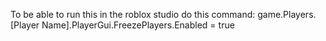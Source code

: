 To be able to run this in the roblox studio
do this command: 
game.Players.[Player Name].PlayerGui.FreezePlayers.Enabled = true 